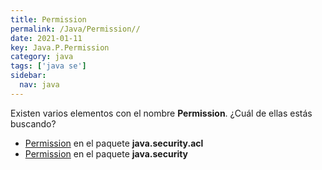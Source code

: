 ```yaml
---
title: Permission
permalink: /Java/Permission//
date: 2021-01-11
key: Java.P.Permission
category: java
tags: ['java se']
sidebar: 
  nav: java
---
```


Existen varios elementos con el nombre **Permission**. ¿Cuál de ellas estás buscando?
<ul>
<li><a href="/Java/Permission-java-security-acl/">Permission</a> en el paquete <strong>java.security.acl</strong></li>
<li><a href="/Java/Permission-java-security/">Permission</a> en el paquete <strong>java.security</strong></li>
<ul>
